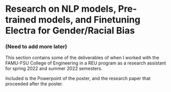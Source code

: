 # Research on NLP models, Pre-trained models, and Finetuning Electra for Gender/Racial Bias
### (Need to add more later)

This section contains some of the deliverables of when I worked with the FAMU-FSU College of Engineering in a REU program as a research assistant for spring 2022 and summer 2022 semesters.

Included is the Powerpoint of the poster, and the research paper that proceeded after the poster.
